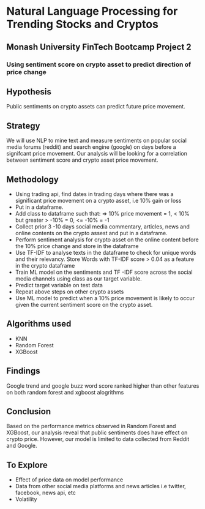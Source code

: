 # Natural Language Processing for Trending Stocks and Cryptos
## Monash University FinTech Bootcamp Project 2
### Using sentiment score on crypto asset to predict direction of price change

## Hypothesis
Public sentiments on crypto assets can predict future price movement.


## Strategy
We will use NLP to mine text and measure sentiments on popular social media forums (reddit) and search engine (google) on days before a signifcant price movement. Our analysis will be looking for a correlation between sentiment score and crypto asset price movement.



## Methodology
- Using trading api, find dates in trading days where there was a significant price movement on a crypto asset, i.e 10% gain or loss
- Put in a dataframe.
- Add class to dataframe such that: => 10% price movement = 1, < 10% but greater > -10% = 0,  <= -10% = -1
- Collect prior 3 -10 days social media commentary, articles, news and online contents on the crypto assest and put in a dataframe.
- Perform sentiment analysis for crypto asset on the online content before the 10% price change and store in the dataframe
- Use TF-IDF to analyse texts in the dataframe to check for unique words and their relevancy. Store Words with TF-IDF score > 0.04 as a feature in the crypto dataframe
- Train ML model on the sentiments and TF -IDF score across the social media channels using class as our target variable.
- Predict target variable on test data
- Repeat above steps on other crypto assets 
- Use ML model to predict when a 10% price movement is likely to occur given the current sentiment score on the crypto asset.

## Algorithms used
- KNN
- Random Forest
- XGBoost

## Findings
Google trend and google buzz word score ranked higher than other features on both random forest and xgboost alogrithms

## Conclusion
Based on the performance metrics observed in Random Forest and XGBoost, our analysis reveal that public sentiments does have effect on crypto price. However, our model is limited to data collected from Reddit and Google. 

## To Explore
-  Effect of price data on model performance
-  Data from other social media platforms and news articles i.e twitter, facebook, news api, etc
-  Volatility
